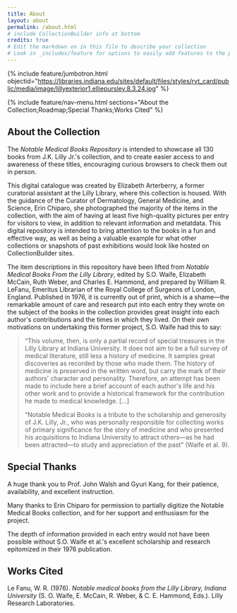 ```yaml
---
title: About
layout: about
permalink: /about.html
# include CollectionBuilder info at bottom
credits: true
# Edit the markdown on in this file to describe your collection
# Look in _includes/feature for options to easily add features to the page
---
```


{% include feature/jumbotron.html objectid="https://libraries.indiana.edu/sites/default/files/styles/rvt_card/public/media/image/lillyexterior1.elliepursley.8.3.24.jpg" %}

{% include feature/nav-menu.html sections="About the Collection;Roadmap;Special Thanks;Works Cited" %}

## About the Collection

The *Notable Medical Books Repository* is intended to showcase all 130 books from J.K. Lilly Jr.'s collection, and to create easier access to and awareness of these titles, encouraging curious browsers to check them out in person. 

This digital catalogue was created by Elizabeth Arterberry, a former curatorial assistant at the Lilly Library, where this collection is housed. With the guidance of the Curator of Dermatology, General Medicine, and Science, Erin Chiparo, she photographed the majority of the items in the collection, with the aim of having at least five high-quality pictures per entry for visitors to view, in addition to relevant information and metatdata. This digital repository is intended to bring attention to the books in a fun and effective way, as well as being a valuable example for what other collections or snapshots of past exhibitions would look like hosted on CollectionBuilder sites.

The item descriptions in this repository have been lifted from *Notable Medical Books From the Lilly Library*, edited by S.O. Waife, Elizabeth McCain, Ruth Weber, and Charles E. Hammond, and prepared by William R. LeFanu, Emeritus Librarian of the Royal College of Surgeons of London, England. Published in 1976, it is currently out of print, which is a shame—the remarkable amount of care and research put into each entry they wrote on the subject of the books in the collection provides great insight into each author's contributions and the times in which they lived. On their own motivations on undertaking this former project, S.O. Waife had this to say:

> <p>“This volume, then, is only a partial record of special treasures in the Lilly Library at Indiana University. It does not aim to be a full survey of medical literature, still less a history of medicine. It samples great discoveries as recorded by those who made them. The history of medicine is preserved in the written word, but carry the mark of their authors' character and personality. Therefore, an attempt has been made to include here a brief account of each author's life and his other work and to provide a historical framework for the contribution he made to medical knowledge. […]</p>
>
> <p>“Notable Medical Books is a tribute to the scholarship and generosity of J.K. Lilly, Jr., who was personally responsible for collecting works of primary significance for the story of medicine and who presented his acquisitions to Indiana University to attract others—as he had been attracted—to study and appreciation of the past” (Waife et al. 9).</p>

## Special Thanks

<p>A huge thank you to Prof. John Walsh and Gyuri Kang, for their patience, availability, and excellent instruction.</p>

<p>Many thanks to Erin Chiparo for permission to partially digitize the Notable Medical Books collection, and for her support and enthusiasm for the project.</p>

<p>The depth of information provided in each entry would not have been possible without S.O. Waife et al.'s excellent scholarship and research epitomized in their 1976 publication.</p>

## Works Cited

Le Fanu, W. R. (1976). *Notable medical books from the Lilly Library, Indiana University* (S. O. Waife, E. McCain, R. Weber, & C. E. Hammond, Eds.). Lilly Research Laboratories. 
